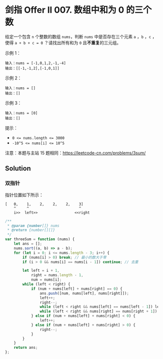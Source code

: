# 剑指 Offer II 007. 数组中和为 0 的三个数

给定一个包含 `n` 个整数的数组 `nums`，判断 `nums` 中是否存在三个元素 `a` ，`b` ，`c` ，使得 `a + b + c = 0` ？请找出所有和为 `0` 且**不重复**的三元组。

示例 1：

```
输入：nums = [-1,0,1,2,-1,-4]
输出：[[-1,-1,2],[-1,0,1]]
```

示例 2：

```
输入：nums = []
输出：[]
```

示例 3：

```
输入：nums = [0]
输出：[]
```

提示：

-   `0 <= nums.length <= 3000`
-   `-10^5 <= nums[i] <= 10^5`

注意：本题与主站 15 题相同：https://leetcode-cn.com/problems/3sum/

## Solution

### 双指针

指针位置如下所示：

```text
[   0,    1,    2,    2,    2,    3]
    ^     ^                       ^
    i>>  left>>                 <<right
```

```javascript
/**
 * @param {number[]} nums
 * @return {number[][]}
 */
var threeSum = function (nums) {
    let ans = [];
    nums.sort((a, b) => a - b);
    for (let i = 0; i <= nums.length - 3; i++) {
        if (nums[i] > 0) break; // 最小的数大于零
        if (i > 0 && nums[i] == nums[i - 1]) continue; // 去重

        let left = i + 1,
            right = nums.length - 1,
            num = nums[i];
        while (left < right) {
            if (num + nums[left] + nums[right] == 0) {
                ans.push([num, nums[left], nums[right]]);
                left++;
                right--;
                while (left < right && nums[left] == nums[left - 1]) left++; // 去重
                while (left < right && nums[right] == nums[right + 1]) right--; // 去重
            } else if (num + nums[left] + nums[right] < 0) {
                left++;
            } else if (num + nums[left] + nums[right] > 0) {
                right--;
            }
        }
    }
    return ans;
};
```

